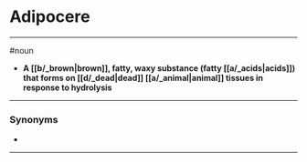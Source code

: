 # Adipocere
---
#noun
- **A [[b/_brown|brown]], fatty, waxy substance (fatty [[a/_acids|acids]]) that forms on [[d/_dead|dead]] [[a/_animal|animal]] tissues in response to hydrolysis**
---
### Synonyms
- 
---
